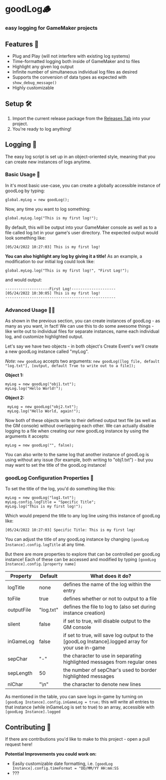 # goodLog🪵 
### **easy logging for GameMaker projects**


## Features 🌟
 - Plug and Play (will not interfere with existing log systems)
 - Time-formatted logging both inside of GameMaker and to files
 - Highlight any given log output
 - Infinite number of simultaneous individual log files as desired
 - Supports the conversion of data types as expected with `show_debug_message()`
 - Highly customizable

## Setup 🛠️
1. Import the current release package from the [Releases Tab](https://github.com/brianlaclair/goodLog/releases) into your project.
2. You're ready to log anything!

## Logging 📝
The easy log script is set up in an object-oriented style, meaning that you can create new instances of logs anytime.
### Basic Usage 🐣 
In it's most basic use-case, you can create a globally accessible instance of goodLog by typing: 

    global.myLog = new goodLog();
Now, any time you want to log something:

    global.myLog.log("This is my first log!");

By default, this will be output into your GameMaker console as well as to a file called log.txt in your game's user directory.
The expected output would look something like:

    [05/24/2022 10:27:03] This is my first log!

**You can also highlight any log by giving it a title!** As an example, a modification to our initial log could look like:

    global.myLog.log("This is my first log!", "First Log!");

and would output:

    --------------------First Log!--------------------
    [05/24/2022 10:30:05] This is my first log!
    --------------------------------------------------


### Advanced Usage 👩‍🎓
As shown in the previous section, you can create instances of goodLog - as many as you want, in fact!
We can use this to do some awesome things - like write out to individual files for separate instances, name each individual log, and customize highlighted output.

Let's say we have two objects - in both object's Create Event's we'll create a new goodLog instance called "myLog".

*Note:*
`new goodLog` accepts two arguments: 
`new goodLog([log file, default "log.txt"], [output, default True to write out to a file]);`

**Object 1:**

    myLog = new goodLog("obj1.txt");
    myLog.log("Hello World!");

**Object 2:**
   

     myLog = new goodLog("obj2.txt");
     myLog.log("Hello World, again!");

Now both of these objects write to their defined output text file (as well as the GM console) without overlapping each other.
We can actually disable logging to a file when creating our new goodLog instance by using the arguments it accepts:

    myLog = new goodLog("", false);

You can also write to the same log that another instance of goodLog is using without any issue (for example, both writing to "obj1.txt") - but you may want to set  the title of the goodLog instance!

### goodLog Configuration Properties 🌟

To set the title of the log, you'd do something like this:

    myLog = new goodLog("log1.txt");
    myLog.config.logTitle = "Specific Title";
    myLog.log("This is my first log!");
Which would prepend the title to any log line using this instance of goodLog like:

    [05/24/2022 10:27:03] Specific Title: This is my first log!
You can adjust the title of any goodLog instance by changing `[goodLog Instance].config.logTitle` at any time.

But there are more properties to explore that can be controlled per goodLog instance!
Each of these can be accessed and modified by typing `[goodLog Instance].config.[property name]`

| Property | Default | What does it do? |
|--|--|--|
| logTitle | none | defines the name of the log within the entry |
| toFile | true | defines whether or not to output to a file |
| outputFile | "log.txt" | defines the file to log to (also set during instance creation) |
| silent | false | if set to true, will disable output to the GM console |
| inGameLog | false | if set to true, will save log output to the [goodLog Instance].logged array for your use in-game |
| sepChar | "-" | the character to use in separating highlighted messages from regular ones |
| sepLength | 50 | the number of sepChar's used to border highlighted messages |
| nlChar | "\n" | the character to denote new lines

As mentioned in the table, you can save logs in-game by turning on `[goodLog Instance].config.inGameLog = true;` this will write all entries to that instance (while inGameLog is set to true) to an array, accessible with `[goodLog Instance].logged`
  
## Contributing 🤝
If there are contributions you'd like to make to this project - open a pull request here!

**Potential Improvements you could work on:**

 - Easily customizable date formatting, i.e. `[goodLog Instance].config.timeFormat = "DD/MM/YY HH:mm:SS`
- ???